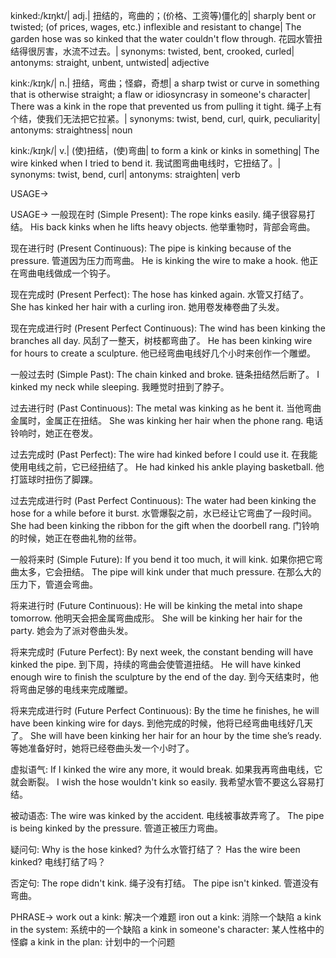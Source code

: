 kinked:/kɪŋkt/| adj.| 扭结的，弯曲的；(价格、工资等)僵化的| sharply bent or twisted; (of prices, wages, etc.) inflexible and resistant to change| The garden hose was so kinked that the water couldn't flow through. 花园水管扭结得很厉害，水流不过去。| synonyms: twisted, bent, crooked, curled| antonyms: straight, unbent, untwisted| adjective

kink:/kɪŋk/| n.| 扭结，弯曲；怪癖，奇想| a sharp twist or curve in something that is otherwise straight; a flaw or idiosyncrasy in someone's character| There was a kink in the rope that prevented us from pulling it tight. 绳子上有个结，使我们无法把它拉紧。| synonyms: twist, bend, curl, quirk, peculiarity| antonyms: straightness| noun

kink:/kɪŋk/| v.| (使)扭结，(使)弯曲| to form a kink or kinks in something|  The wire kinked when I tried to bend it. 我试图弯曲电线时，它扭结了。| synonyms: twist, bend, curl| antonyms: straighten| verb


USAGE->

USAGE->
一般现在时 (Simple Present):
The rope kinks easily. 绳子很容易打结。
His back kinks when he lifts heavy objects. 他举重物时，背部会弯曲。


现在进行时 (Present Continuous):
The pipe is kinking because of the pressure. 管道因为压力而弯曲。
He is kinking the wire to make a hook. 他正在弯曲电线做成一个钩子。


现在完成时 (Present Perfect):
The hose has kinked again. 水管又打结了。
She has kinked her hair with a curling iron. 她用卷发棒卷曲了头发。


现在完成进行时 (Present Perfect Continuous):
The wind has been kinking the branches all day. 风刮了一整天，树枝都弯曲了。
He has been kinking wire for hours to create a sculpture. 他已经弯曲电线好几个小时来创作一个雕塑。


一般过去时 (Simple Past):
The chain kinked and broke. 链条扭结然后断了。
I kinked my neck while sleeping. 我睡觉时扭到了脖子。


过去进行时 (Past Continuous):
The metal was kinking as he bent it. 当他弯曲金属时，金属正在扭结。
She was kinking her hair when the phone rang. 电话铃响时，她正在卷发。


过去完成时 (Past Perfect):
The wire had kinked before I could use it.  在我能使用电线之前，它已经扭结了。
He had kinked his ankle playing basketball. 他打篮球时扭伤了脚踝。


过去完成进行时 (Past Perfect Continuous):
The water had been kinking the hose for a while before it burst. 水管爆裂之前，水已经让它弯曲了一段时间。
She had been kinking the ribbon for the gift when the doorbell rang. 门铃响的时候，她正在卷曲礼物的丝带。


一般将来时 (Simple Future):
If you bend it too much, it will kink. 如果你把它弯曲太多，它会扭结。
The pipe will kink under that much pressure. 在那么大的压力下，管道会弯曲。


将来进行时 (Future Continuous):
He will be kinking the metal into shape tomorrow. 他明天会把金属弯曲成形。
She will be kinking her hair for the party. 她会为了派对卷曲头发。


将来完成时 (Future Perfect):
By next week, the constant bending will have kinked the pipe. 到下周，持续的弯曲会使管道扭结。
He will have kinked enough wire to finish the sculpture by the end of the day.  到今天结束时，他将弯曲足够的电线来完成雕塑。


将来完成进行时 (Future Perfect Continuous):
By the time he finishes, he will have been kinking wire for days. 到他完成的时候，他将已经弯曲电线好几天了。
She will have been kinking her hair for an hour by the time she’s ready. 等她准备好时，她将已经卷曲头发一个小时了。


虚拟语气:
If I kinked the wire any more, it would break. 如果我再弯曲电线，它就会断裂。
I wish the hose wouldn't kink so easily. 我希望水管不要这么容易打结。

被动语态:
The wire was kinked by the accident. 电线被事故弄弯了。
The pipe is being kinked by the pressure. 管道正被压力弯曲。

疑问句:
Why is the hose kinked? 为什么水管打结了？
Has the wire been kinked? 电线打结了吗？


否定句:
The rope didn't kink. 绳子没有打结。
The pipe isn't kinked. 管道没有弯曲。


PHRASE->
work out a kink: 解决一个难题
iron out a kink: 消除一个缺陷
a kink in the system: 系统中的一个缺陷
a kink in someone's character: 某人性格中的怪癖
a kink in the plan: 计划中的一个问题
